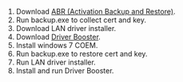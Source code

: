 1. Download [ABR (Activation Backup and Restore)](https://directedge.us/content/abr-activation-backup-and-restore).
2. Run backup.exe to collect cert and key.
3. Download LAN driver installer.
4. Download [Driver Booster](https://www.iobit.com/en/driver-booster.php).
5. Install windows 7 COEM.
6. Run backup.exe to restore cert and key.
7. Run LAN driver installer.
8. Install and run Driver Booster.
